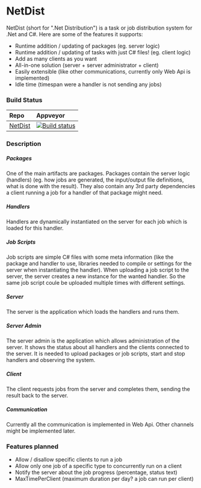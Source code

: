 NetDist
=======

NetDist (short for ".Net Distribution") is a task or job distribution system for .Net and C#. Here are some of the features it supports:
* Runtime addition / updating of packages (eg. server logic)
* Runtime addition / updating of tasks with just C# files! (eg. client logic)
* Add as many clients as you want
* All-in-one solution (server + server administrator + client)
* Easily extensible (like other communications, currently only Web Api is implemented)
* Idle time (timespan were a handler is not sending any jobs)

### Build Status
|Repo|Appveyor|
|:---|:------------------|
|[NetDist](https://github.com/Roemer/NetDist)|[![Build status](https://ci.appveyor.com/api/projects/status/pgy2svo2oaoqf1td?svg=true)](https://ci.appveyor.com/project/RomanBaeriswyl/netdist)|

### Description
##### Packages
One of the main artifacts are packages. Packages contain the server logic (handlers) (eg. how jobs are generated, the input/output file definitions, what is done with the result). They also contain any 3rd party dependencies a client running a job for a handler of that package might need.

##### Handlers
Handlers are dynamically instantiated on the server for each job which is loaded for this handler.

##### Job Scripts
Job scripts are simple C# files with some meta information (like the package and handler to use, libraries needed to compile or settings for the server when instantiating the handler). When uploading a job script to the server, the server creates a new instance for the wanted handler. So the same job script coule be uploaded multiple times with different settings.

##### Server
The server is the application which loads the handlers and runs them.

##### Server Admin
The server admin is the application which allows administration of the server. It shows the status about all handlers and the clients connected to the server. It is needed to upload packages or job scripts, start and stop handlers and observing the system.

##### Client
The client requests jobs from the server and completes them, sending the result back to the server.

##### Communication
Currently all the communication is implemented in Web Api. Other channels might be implemented later.

### Features planned
* Allow / disallow specific clients to run a job
* Allow only one job of a specific type to concurrently run on a client
* Notify the server about the job progress (percentage, status text)
* MaxTimePerClient (maximum duration per day? a job can run per client)
